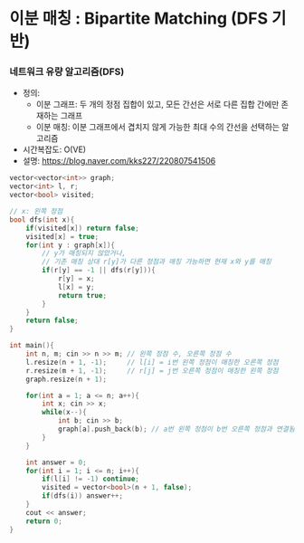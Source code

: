 # 이분 매칭 : Bipartite Matching (DFS 기반)
### 네트워크 유량 알고리즘(DFS)
- 정의:
  - 이분 그래프: 두 개의 정점 집합이 있고, 모든 간선은 서로 다른 집합 간에만 존재하는 그래프
  - 이분 매칭: 이분 그래프에서 겹치지 않게 가능한 최대 수의 간선을 선택하는 알고리즘
- 시간복잡도: O(VE)
- 설명: https://blog.naver.com/kks227/220807541506


```c++
vector<vector<int>> graph;
vector<int> l, r;
vector<bool> visited;

// x: 왼쪽 정점
bool dfs(int x){
	if(visited[x]) return false;
	visited[x] = true;
	for(int y : graph[x]){
		// y가 매칭되지 않았거나,
		// 기존 매칭 상대 r[y]가 다른 정점과 매칭 가능하면 현재 x와 y를 매칭
		if(r[y] == -1 || dfs(r[y])){
			r[y] = x;
			l[x] = y;
			return true;
		}
	}
	return false;
}

int main(){
	int n, m; cin >> n >> m; // 왼쪽 정점 수, 오른쪽 정점 수
	l.resize(n + 1, -1);     // l[i] = i번 왼쪽 정점이 매칭한 오른쪽 정점
	r.resize(m + 1, -1);     // r[j] = j번 오른쪽 정점이 매칭한 왼쪽 정점
	graph.resize(n + 1);

	for(int a = 1; a <= n; a++){
		int x; cin >> x;
		while(x--){
			int b; cin >> b;
			graph[a].push_back(b); // a번 왼쪽 정점이 b번 오른쪽 정점과 연결됨
		}
	}

	int answer = 0;
	for(int i = 1; i <= n; i++){
		if(l[i] != -1) continue;
		visited = vector<bool>(n + 1, false);
		if(dfs(i)) answer++;
	}
	cout << answer;
	return 0;
}
```